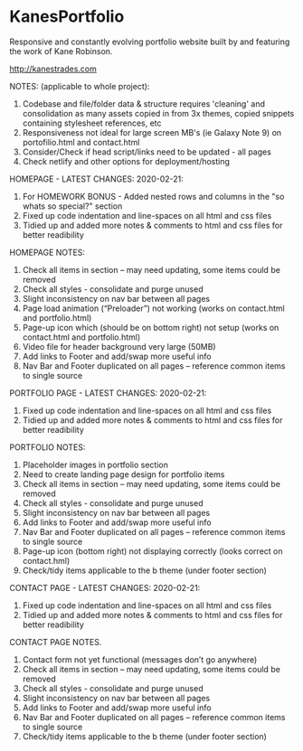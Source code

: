 # KanesPortfolio
Responsive and constantly evolving portfolio website built by and featuring the work of Kane Robinson.

http://kanestrades.com

NOTES: (applicable to whole project):
1. Codebase and file/folder data & structure requires 'cleaning' and consolidation as many assets copied in from 3x themes, copied snippets containing stylesheet references, etc
2. Responsiveness not ideal for large screen MB's (ie Galaxy Note 9) on portofilio.html and contact.html
3. Consider/Check if head script/links need to be updated - all pages
4. Check netlify and other options for deployment/hosting


HOMEPAGE - LATEST CHANGES: 2020-02-21:
1. For HOMEWORK BONUS - Added nested rows and columns in the "so whats so special?" section
2. Fixed up code indentation and line-spaces on all html and css files
3. Tidied up and added more notes & comments to html and css files for better readibility


HOMEPAGE NOTES:
1. Check all items in <head> section – may need updating, some items could be removed
2. Check all styles - consolidate and purge unused
3. Slight inconsistency on nav bar between all pages
4. Page load animation (“Preloader”) not working (works on contact.html and portfolio.html)
5. Page-up icon which (should be on bottom right) not setup (works on contact.html and portfolio.html)
6. Video file for header background very large (50MB)
7. Add links to Footer and add/swap more useful info
8. Nav Bar and Footer duplicated on all pages – reference common items to single source
  
  
PORTFOLIO PAGE - LATEST CHANGES: 2020-02-21:
1. Fixed up code indentation and line-spaces on all html and css files
2. Tidied up and added more notes & comments to html and css files for better readibility


PORTFOLIO NOTES:
1. Placeholder images in portfolio section
3. Need to create landing page design for portfolio items 
2. Check all items in <head> section – may need updating, some items could be removed
3. Check all styles - consolidate and purge unused
4. Slight inconsistency on nav bar between all pages
5. Add links to Footer and add/swap more useful info
6. Nav Bar and Footer duplicated on all pages – reference common items to single source
7. Page-up icon (bottom right) not displaying correctly (looks correct on contact.hml)
7. Check/tidy items applicable to the b theme (under footer section)
 
 
CONTACT PAGE - LATEST CHANGES: 2020-02-21:
1. Fixed up code indentation and line-spaces on all html and css files
2. Tidied up and added more notes & comments to html and css files for better readibility


CONTACT PAGE NOTES.
1. Contact form not yet functional (messages don’t go anywhere)
2. Check all items in <head> section – may need updating, some items could be removed
3. Check all styles - consolidate and purge unused
4. Slight inconsistency on nav bar between all pages
5. Add links to Footer and add/swap more useful info
6. Nav Bar and Footer duplicated on all pages – reference common items to single source
7. Check/tidy items applicable to the b theme (under footer section)
